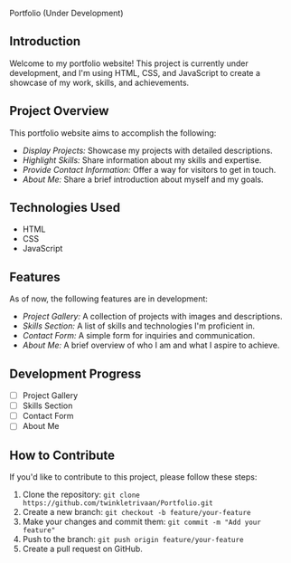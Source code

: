  Portfolio (Under Development)

## Introduction

Welcome to my portfolio website! This project is currently under development, and I'm using HTML, CSS, and JavaScript to create a showcase of my work, skills, and achievements.

## Project Overview

This portfolio website aims to accomplish the following:

- *Display Projects:* Showcase my projects with detailed descriptions.
- *Highlight Skills:* Share information about my skills and expertise.
- *Provide Contact Information:* Offer a way for visitors to get in touch.
- *About Me:* Share a brief introduction about myself and my goals.

## Technologies Used

- HTML
- CSS
- JavaScript

## Features

As of now, the following features are in development:

- *Project Gallery:* A collection of projects with images and descriptions.
- *Skills Section:* A list of skills and technologies I'm proficient in.
- *Contact Form:* A simple form for inquiries and communication.
- *About Me:* A brief overview of who I am and what I aspire to achieve.

## Development Progress

- [ ] Project Gallery
- [ ] Skills Section
- [ ] Contact Form
- [ ] About Me

## How to Contribute

If you'd like to contribute to this project, please follow these steps:

1. Clone the repository: `git clone https://github.com/twinkletrivaan/Portfolio.git`
2. Create a new branch: `git checkout -b feature/your-feature`
3. Make your changes and commit them: `git commit -m "Add your feature"`
4. Push to the branch: `git push origin feature/your-feature`
5. Create a pull request on GitHub.
